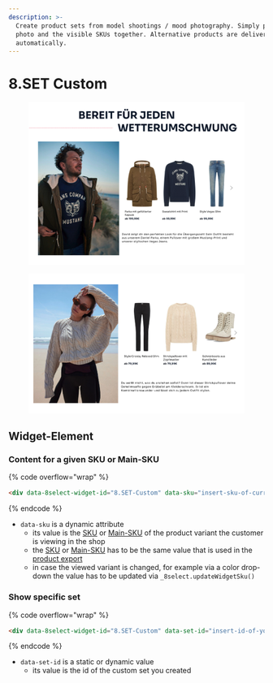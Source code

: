 ```yaml
---
description: >-
  Create product sets from model shootings / mood photography. Simply put model
  photo and the visible SKUs together. Alternative products are delivered
  automatically.
---
```


# 8.SET Custom

<div>

<figure><img src="../.gitbook/assets/Screenshot 2023-10-09 at 14.59.44.png" alt=""><figcaption></figcaption></figure>

 

<figure><img src="../.gitbook/assets/Screenshot 2023-10-09 at 14.59.55.png" alt=""><figcaption></figcaption></figure>

</div>

## Widget-Element

### Content for a given SKU or Main-SKU

{% code overflow="wrap" %}
```html
<div data-8select-widget-id="8.SET-Custom" data-sku="insert-sku-of-currently-viewed-product"></div>
```
{% endcode %}

* `data-sku` is a dynamic attribute
  * its value is the [SKU](../product-export/base-data/details.md#sku-sku) or [Main-SKU](../product-export/base-data/details.md#main-sku-main-sku) of the product variant the customer is viewing in the shop
  * the [SKU](../product-export/base-data/details.md#sku-sku) or [Main-SKU](../product-export/base-data/details.md#main-sku-main-sku) has to be the same value that is used in the [product export](../integration/produkt-export.md)
  * in case the viewed variant is changed, for example via a color drop-down the value has to be updated via `_8select.updateWidgetSku()`

### Show specific set

{% code overflow="wrap" %}
```html
<div data-8select-widget-id="8.SET-Custom" data-set-id="insert-id-of-your-set"></div>
```
{% endcode %}

* `data-set-id` is a static or dynamic value
  * its value is the id of the custom set you created

